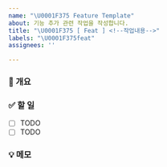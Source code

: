 ```yaml
---
name: "\U0001F375 Feature Template"
about: 기능 추가 관련 작업을 작성합니다.
title: "\U0001F375 [ Feat ] <!--작업내용-->"
labels: "\U0001F375feat"
assignees: ''

---
```


### 📝 개요

<!-- 이슈의 간단한 설명을 작성해주세요. -->

### ✅ 할 일

<!-- 작업할 내용을 작성해주세요. -->
- [ ] TODO
- [ ] TODO

### 💡 메모

<!-- 추가적으로 고려해야 할 점이나 제안 사항이 있으면 작성해주세요. -->
